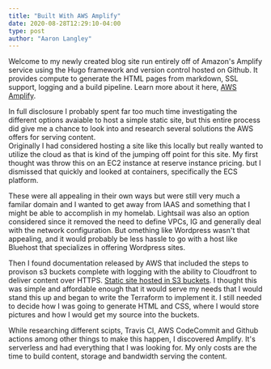 ```yaml
---
title: "Built With AWS Amplify"
date: 2020-08-28T12:29:10-04:00
type: post
author: "Aaron Langley"
---
```


Welcome to my newly created blog site run entirely off of Amazon's Amplify service using the Hugo framework and version control hosted on Github. It provides compute to generate the HTML pages from markdown, SSL support, logging and a build pipeline. Learn more about it here, [AWS Amplify](https://aws.amazon.com/amplify/).

In full disclosure I probably spent far too much time investigating the different options avaiable to host a simple static site, but this entire process did give me a chance to look into and research several solutions the AWS offers for serving content.  
Originally I had considered hosting a site like this locally but really wanted to utilize the cloud as that is kind of the jumping off point for this site. My first thought was throw this on an EC2 instance at reserve instance pricing. but I dismissed that quickly and looked at containers, specifically the ECS platform. 

These were all appealing in their own ways but were still very much a familar domain and I wanted to get away from IAAS and something that I might be able to accomplish in my homelab. Lightsail was also an option considered since it removed the need to define VPCs, IG and generally deal with the network configuration. But omething like Wordpress wasn't that appealing, and it would probably be less hassle to go with a host like Bluehost that specializes in offering Wordpress sites. 

Then I found documentation released by AWS that included the steps to provison s3 buckets complete with logging with the ability to  Cloudfront to deliver content over HTTPS. [Static site hosted in S3 buckets](https://docs.aws.amazon.com/AmazonS3/latest/dev/website-hosting-custom-domain-walkthrough.html). I thought this was simple and affordable enough that it would serve my needs that I would stand this up and began to write the Terraform to implement it. I still needed to decide how I was going to generate HTML and CSS, where I would store pictures and how I would get my source into the buckets. 

While researching different scipts, Travis CI, AWS CodeCommit and Github actions among other things to make this happen, I discovered Amplify. It's serverless and had everything that I was looking for. My only costs are the time to build content, storage and bandwidth serving the content. 

